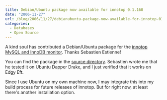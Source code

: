```yaml
---
title: Debian/Ubuntu package now available for innotop 0.1.160
date: "2006-11-27"
url: /blog/2006/11/27/debianubuntu-package-now-available-for-innotop-01160/
categories:
  - Databases
  - Open Source
---
```

A kind soul has contributed a Debian/Ubuntu package for the [innotop MySQL and InnoDB monitor][1]. Thanks Sebastien Estienne!

You can find the package in the [source directory][2]. Sebastien wrote me that he tested it on Ubuntu Dapper Drake, and I just verified that it works on Edgy Eft.

Since I use Ubuntu on my own machine now, I may integrate this into my build process for future releases of innotop. But for right now, at least there's another installation option.

 [1]: http://www.xaprb.com/innotop/
 [2]: /innotop/src
